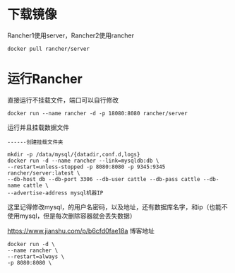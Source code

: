 # 下载镜像

Rancher1使用server，Rancher2使用rancher

```
docker pull rancher/server
```

# 运行Rancher

直接运行不挂载文件，端口可以自行修改

```
docker run --name rancher -d -p 18080:8080 rancher/server
```

运行并且挂载数据文件

```
------创建挂载文件夹

mkdir -p /data/mysql/{datadir,conf.d,logs}
docker run -d --name rancher --link=mysqldb:db \
--restart=unless-stopped -p 8080:8080 -p 9345:9345 rancher/server:latest \
--db-host db --db-port 3306 --db-user cattle --db-pass cattle --db-name cattle \
--advertise-address mysql机器IP

```

这里记得修改mysql，的用户名密码，以及地址，还有数据库名字，和ip（也能不使用mysql，但是每次删除容器就会丢失数据）

<https://www.jianshu.com/p/b6cfd0fae18a> 博客地址



```
docker run -d \
--name rancher \
--restart=always \
-p 8080:8080 \

```

